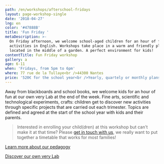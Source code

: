 ```yaml
---
path: /en/workshops/afterschool-fridays
layout: page-workshop-single
date: '2018-04-27'
lng: en
color: '#47888B'
title: 'Fun Friday '
metaDescription: >-
  On Friday afternoon, we welcome school-aged children for an hour of fun crafty
  activities in English. Workshops take place in a warm and friendly place,
  located in the middle of a garden. A perfect environment for kids!
contentTitle: Fun Friday workshop
gallery: a
age: 6-11
when: 'Fridays, from 5pm to 6pm'
where: 77 rue de la Tullaye<br />44300 Nantes
price: '520€ for the school year<br />Yearly, quartely or monthly plans available'
---
```

Away from blackboards and school books, we welcome kids for an hour of fun at our own very Lab at the end of the week. Fine arts, scientific and technological experiments, crafts: children get to discover new activities through specific projects that are carried out each trimester. Topics are defined and agreed at the start of the school year with kids and their parents. 

> Interested in enrolling your child(dren) at this workshop but can't make it at that time? Please [get in touch with us](mailto:hello@lopenlab.com), we really want to put together a timetable that works for most families!

[Learn more about our pedagogy](/en/pedagogy)

[Discover our own very Lab](/en/workshops/)
